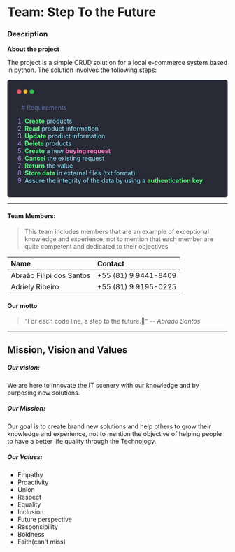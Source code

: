 # Team: Step To the Future


### Description

**About the project**

 The project is a simple CRUD solution for a local e-commerce system based in python. The solution involves the following steps:
<div style="background-color: #282A36; padding: 1rem; color: #BD93F9; border-radius: 5px">

<div style="display: flex; flex-direction: row; padding: .4rem; align-items: left; gap: .3rem; margin-bottom: 1rem">
<div style="background-color: #f45258; height: .6rem; width: .6rem; padding: 0; margin: 0; border-radius: 50%"></div>
<div style="background-color: #f3b51d; height: .6rem; width: .6rem; padding: 0; margin: 0; border-radius: 50%"></div>
<div style="background-color: #24c444; height: .6rem; width: .6rem; padding: 0; margin: 0; border-radius: 50%"></div>
</div>

<span style="color: #6272A4; padding-inline-start: 1rem"># Requirements</span>
1. <span style="color: #8BE9FD"><b style="color: #50FA7B">Create</b> products</span>
2. <span style="color: #8BE9FD"><b style="color: #50FA7B">Read</b> product information</span>
3. <span style="color: #8BE9FD"><b style="color: #50FA7B">Update</b> product information</span>
4. <span style="color: #8BE9FD"><b style="color: #50FA7B">Delete</b> products
5. <span style="color: #8BE9FD"><b style="color: #50FA7B">Create</b> a new <b style="color: #FF79C6">buying request</b></span>
6. <span style="color: #8BE9FD"><b style="color: #50FA7B">Cancel</b> the existing request</span>
7. <span style="color: #8BE9FD"><b style="color: #50FA7B">Return</b> the value
8. <span style="color: #8BE9FD"><b style="color: #50FA7B">Store data</b> in external files (txt format)</span>
9. <span style="color: #8BE9FD">Assure the integrity of the data by using a <b style="color: #50FA7B">authentication key</b></span>
</div>


<hr>

#### Team Members:

>This team includes members that are an example of exceptional knowledge and experience, not to mention that each member are quite competent and dedicated to their objectives


Name | Contact
:---- | :---- 
Abraão Filipi dos Santos | +55 (81) 9 9441-8409
Adriely Ribeiro | +55 (81) 9 9195-0225

#### Our motto
> "For each code line, a step to the future.🚀"
> -- _Abraão Santos_

<hr>

## Mission, Vision and Values

##### Our vision:

We are here to innovate the IT scenery with our knowledge and by purposing new solutions.

##### Our Mission:

Our goal is to create brand new solutions and help others to grow their knowledge and experience, not to mention the objective of helping people to have a better life quality through the Technology.

##### Our Values:

- Empathy
- Proactivity
- Union
- Respect
- Equality
- Inclusion
- Future perspective
- Responsibility
- Boldness
- Faith(can't miss)
